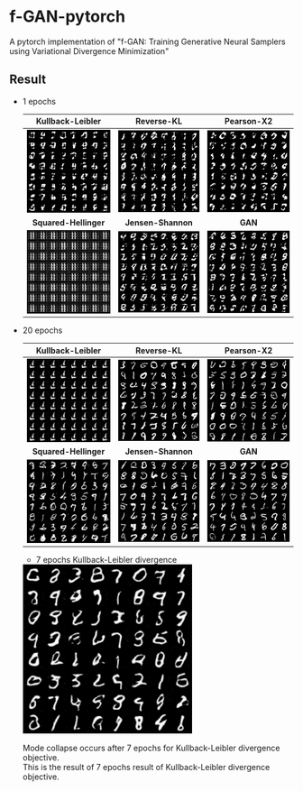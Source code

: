 # f-GAN-pytorch
 A pytorch implementation of "f-GAN: Training Generative Neural Samplers using Variational Divergence Minimization"


## Result

 - 1 epochs
 
    Kullback-Leibler                                | Reverse-KL                                    | Pearson-X2
    :---:                                           | :---:                                         | :---:
    <img src="./assets/f-GAN_KLD_1ep.png">			       | <img src="./assets/f-GAN_RKL_1ep.png">   	    | <img src="./assets/f-GAN_CHI_1ep.png">
    **Squared-Hellinger**                           | **Jensen-Shannon**                            | **GAN**
    <img src="./assets/f-GAN_SQH_1ep.png">			       | <img src="./assets/f-GAN_JSD_1ep.png"> 		     | <img src="./assets/f-GAN_1ep.png">
	
	
	
  - 20 epochs
  
      Kullback-Leibler                                  | Reverse-KL                                    | Pearson-X2
    :---:                                           | :---:                                         | :---:
    <img src="./assets/f-GAN_KLD_20ep.png">			       | <img src="./assets/f-GAN_RKL_20ep.png">   	    | <img src="./assets/f-GAN_CHI_20ep.png">
    **Squared-Hellinger**                           | **Jensen-Shannon**                            | **GAN**
    <img src="./assets/f-GAN_SQH_20ep.png">			       | <img src="./assets/f-GAN_JSD_20ep.png"> 		     | <img src="./assets/f-GAN_20ep.png">
	

	-  7 epochs Kullback-Leibler divergence
	
	
	<img src="./assets/f-GAN_KLD_7ep.png" width="300" height="300">
	
	Mode collapse occurs after 7 epochs for Kullback-Leibler divergence objective.<br>
	This is the result of 7 epochs result of Kullback-Leibler divergence objective.

